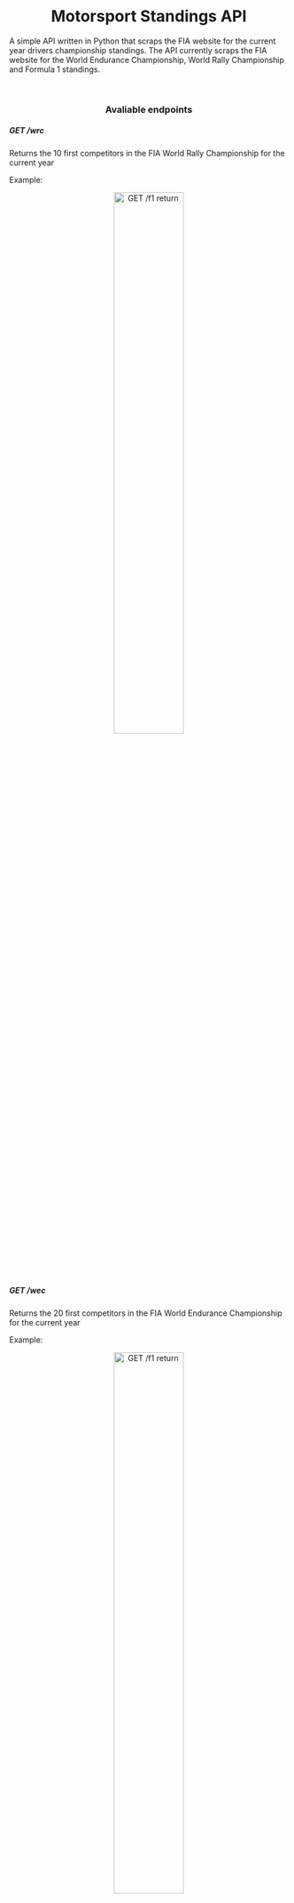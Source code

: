 <h1 align=center>Motorsport Standings API</h1>

<p> A simple API written in Python that scraps the FIA website for the current year drivers championship standings. The API currently scraps the FIA website for the World Endurance Championship, World Rally Championship and Formula 1 standings.</p>

<br>

<h3 align=center>Avaliable endpoints</h3>
<h5>GET /wrc</h5>
<p>Returns the 10 first competitors in the FIA World Rally Championship for the current year</p>
<p>Example:</p>
<p align="center"><img src="https://github.com/rodrigodasilv/motorsport-standings-api/assets/55567123/c300d27b-c0d8-4081-820d-3c83fea26e7b" alt="GET /f1 return" style="width:50%;"/></p>

<h5>GET /wec</h5>
<p>Returns the 20 first competitors in the FIA World Endurance Championship for the current year</p>
<p>Example:</p>
<p align="center"><img src="https://github.com/rodrigodasilv/motorsport-standings-api/assets/55567123/ec217bdc-4792-4986-8eb6-91640a0481c2" alt="GET /f1 return" style="width:50%;"/></p>

<h5>GET /f1</h5>
<p>Returns the 10 first competitors in the FIA Formula 1 Championship for the current year</p>
<p>Example:</p>
<p align="center"><img src="https://github.com/rodrigodasilv/motorsport-standings-api/assets/55567123/d503bd37-637d-4821-b3a6-e5d7eebeee7a" alt="GET /f1 return" style="width:50%;"/></p>

<h4 align=center>PS: Every endpoint has as optional parameter to limit the competitors returned by championship</h4>

<h3 align=center>Instalation</h3>

<h5>Via Docker</h5>
<p>The installation via Docker is pretty easy:</p>
<ol>
<li>Make sure <a href="https://www.docker.com/">Docker</a> is installed;</li>
<li>Download the repository;</li>
<li>Open a terminal on the root folder of the repository;</li>
<li>Run <code>docker compose up --build</code> and the API should be ready to go;</li>
</ol>
<h5>Manually</h5>
<p>The manual installation can be done following the steps below:</p>
<ol>
<li>Make sure <a href="https://pip.pypa.io/en/stable/getting-started/">pip</a> is installed;</li>
<li>Download the repository;</li>
<li>Open a terminal on the root folder of the repository;</li>
<li>Run <code>pip install -r requirements.txt</code> and then <code>python main.py</code> and the API should be working;</li>
</ol>
